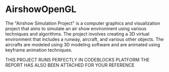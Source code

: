 # AirshowOpenGL
The "Airshow Simulation Project" is a computer graphics and visualization project
that aims to simulate an air show environment using various techniques and algorithms. The
project involves creating a 3D virtual environment that includes a runway, aircraft, and
various other objects. The aircrafts are modeled using 3D modeling software and are
animated using keyframe animation techniques.

THIS PROJECT RUNS PERFECTLY IN CODEBLOCKS PLATFORM
THE REPORT HAS ALSO BEEN ATTACHED FOR YOUR REFERENCE
